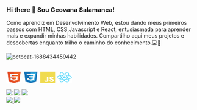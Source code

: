 ### Hi there 👋  Sou Geovana Salamanca!

Como aprendiz em Desenvolvimento Web, estou dando meus primeiros passos com HTML, CSS,Javascript e React, entusiasmada para aprender mais e expandir minhas habilidades. Compartilho aqui meus projetos e descobertas enquanto trilho o caminho do conhecimento.💻🚀

![octocat-1688434459442](https://github.com/gesalamanca/gesalamanca/assets/65085890/1d310011-a82d-4ffe-9412-d613dc91c328.png)

<div style="display: inline_block"><br>
  <img align="center" alt="Geovana-HTML" height="30" width="40" src="https://raw.githubusercontent.com/devicons/devicon/master/icons/html5/html5-original.svg">
  <img align="center" alt="Geovana-CSS" height="30" width="40" src="https://raw.githubusercontent.com/devicons/devicon/master/icons/css3/css3-original.svg">
  <img align="center" alt="Geovana-js" height="30" width="40" src="https://raw.githubusercontent.com/devicons/devicon/master/icons/javascript/javascript-plain.svg">
  <img align="center" alt="Geovana-js" height="30" width="40" src="https://raw.githubusercontent.com/devicons/devicon/master/icons/react/react-original.svg">
</div><br>

<div> 
  <a href="https://instagram.com/gesalamanca" target="_blank"><img src="https://img.shields.io/badge/-Instagram-%23E4405F?style=for-the-badge&logo=instagram&logoColor=white" target="_blank"></a>
  <a href = "mailto:contatogeovanasalamanca2@gmail.com"><img src="https://img.shields.io/badge/-Gmail-%23333?style=for-the-badge&logo=gmail&logoColor=white" target="_blank"></a>
  <a href="https://www.linkedin.com/in/geovana-salamanca-da-silva/" target="_blank"><img src="https://img.shields.io/badge/-LinkedIn-%230077B5?style=for-the-badge&logo=linkedin&logoColor=white" target="_blank"></a> 
  
</div>

<div>
<a href="https://github.com/gesalamanca">
<img height="180em" src="https://github-readme-stats.vercel.app/api/top-langs/?username=gesalamanca&layout=compact&langs_count=7&theme=dracula"/>
<img height="180em" src="https://github-readme-stats.vercel.app/api?username=gesalamanca&show_icons=true&theme=dracula&include_all_commits=true&count_private=true"/>
</div>


<!--
**gesalamanca/gesalamanca** is a ✨ _special_ ✨ repository because its `README.md` (this file) appears on your GitHub profile.

Here are some ideas to get you started:

- 🔭 I’m currently working on ...
- 🌱 I’m currently learning ...
- 👯 I’m looking to collaborate on ...
- 🤔 I’m looking for help with ...
- 💬 Ask me about ...
- 📫 How to reach me: ...
- 😄 Pronouns: ...
- ⚡ Fun fact: ...
-->
